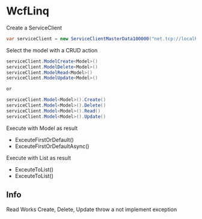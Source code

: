 # WcfLinq

Create a ServiceClient

```csharp
var serviceClient = new ServiceClientMasterData100000("net.tcp://localhost:10000/MasterData/"))
```

Select the model with a CRUD action
```csharp
serviceClient.ModelCreate<Model>()
serviceClient.ModelDelete<Model>()
serviceClient.ModelRead<Model>()
serviceClient.ModelUpdate<Model>()

or

serviceClient.Model<Model>().Create()
serviceClient.Model<Model>().Delete()
serviceClient.Model<Model>().Read()
serviceClient.Model<Model>().Update()
```

Execute with Model as result
* ExceuteFirstOrDefault()
* ExceuteFirstOrDefaultAsync()

Execute with List<Model> as result
* ExceuteToList()
* ExceuteToList()












## Info
Read Works
Create, Delete, Update throw a not implement exception
